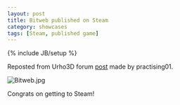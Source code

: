 ```yaml
---
layout: post
title: Bitweb published on Steam
category: showcases
tags: [Steam, published game]
---
```

{% include JB/setup %}

Reposted from Urho3D forum [post](http://urho3d.prophpbb.com/topic1133.html) made by practising01.

![Bitweb.jpg](http://cdn.akamai.steamstatic.com/steam/apps/375220/ss_f260e552131d57ecad8a93b6a84d062f1ba8893b.1920x1080.jpg?t=1433368755)

Congrats on getting to Steam!
